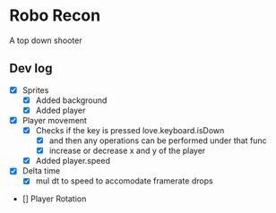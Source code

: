 # Robo Recon
 A top down shooter

## Dev log

- [x] Sprites
    - [x] Added background
    - [x] Added player 
- [x] Player movement 
    - [x] Checks if the key is pressed love.keyboard.isDown
        - [x] and then any operations can be performed under that func
        - [x] increase or decrease x and y of the player 
    - [x] Added player.speed
- [x] Delta time
    - [x] mul dt to speed to accomodate framerate drops 
- [] Player Rotation